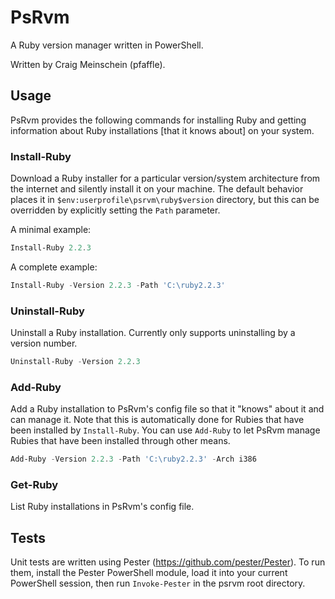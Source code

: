 # PsRvm
A Ruby version manager written in PowerShell.

Written by Craig Meinschein (pfaffle).

## Usage
PsRvm provides the following commands for installing Ruby and getting information
about Ruby installations [that it knows about] on your system.

### Install-Ruby
Download a Ruby installer for a particular version/system architecture from the
internet and silently install it on your machine. The default behavior places it
in `$env:userprofile\psrvm\ruby$version` directory, but this can be overridden by
explicitly setting the `Path` parameter.

A minimal example:
```powershell
Install-Ruby 2.2.3
```
A complete example:
```powershell
Install-Ruby -Version 2.2.3 -Path 'C:\ruby2.2.3'
```

### Uninstall-Ruby
Uninstall a Ruby installation. Currently only supports uninstalling by a version number.

```powershell
Uninstall-Ruby -Version 2.2.3
```

### Add-Ruby
Add a Ruby installation to PsRvm's config file so that it "knows" about it and
can manage it. Note that this is automatically done for Rubies that have been
installed by `Install-Ruby`. You can use `Add-Ruby` to let PsRvm manage Rubies
that have been installed through other means.

```powershell
Add-Ruby -Version 2.2.3 -Path 'C:\ruby2.2.3' -Arch i386
```

### Get-Ruby
List Ruby installations in PsRvm's config file.

## Tests
Unit tests are written using Pester (https://github.com/pester/Pester). To run
them, install the Pester PowerShell module, load it into your current
PowerShell session, then run `Invoke-Pester` in the psrvm root directory.
